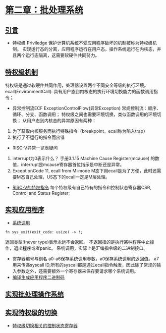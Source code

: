 # [第二章：批处理系统](https://rcore-os.cn/rCore-Tutorial-Book-v3/chapter2/index.html)
## [引言](https://rcore-os.cn/rCore-Tutorial-Book-v3/chapter2/0intro.html)
- 特权级 Priviledge
保护计算机系统不受应用程序破坏的机制被称为特权级机制。
实现运行态的分离，应用程序运行在用户态，操作系统运行在内核态，并且两个运行态隔离，这需要软硬件共同努力。
## [特权级机制](https://rcore-os.cn/rCore-Tutorial-Book-v3/chapter2/1rv-privilege.html)
特权级是通过软硬件共同作用，处理器设置两个不同安全等级的执行环境。
ecall(EnvironmentCall): 具有用户态到内核态的执行环境切换能力的函数调用指令；
- 异常控制流ECF ExceptionControlFlow(异常Exception)
常规控制流：顺序、循环、分支、函数调用；
特权级之间也需要环境切换，类似函数调用的环境切换；
从用户态到内核态的异常原因有两种：
1. 为了获取内核服务而执行特殊指令（breakpoint，ecall称为陷入trap）
2. 执行了不运行的指令而出错
- RISC-V异常一览表疑问
1. interrupt为0表示什么？
手册3.1.15 Machine Cause Register(mcause) 的数值，interrupt是mcause寄存器首位指示是中断还是异常。
2. ExceptionCode 11, ecall from M-mode
M态下用ecall是为了方便，此时还需要M态自己处理，US态下的ecall一定是M层处理。
- [RISC-V的特权指令](https://rcore-os.cn/rCore-Tutorial-Book-v3/chapter2/1rv-privilege.html#term-csr-instr)
每个特权级有自己特有的指令和控制状态寄存器CSR, Control and Status Register;
## [实现应用程序](https://rcore-os.cn/rCore-Tutorial-Book-v3/chapter2/2application.html)
- [系统调用](https://rcore-os.cn/rCore-Tutorial-Book-v3/chapter2/2application.html#term-call-syscall)
```
fn sys_exit(exit_code: usize) -> !;
```
返回类型!(never type)表示永远不会返回。
不返回指的是执行某种程序中止操作，退出程序或者panic。
系统调用，实际上是汇编指令级的二进制接口。
- 寄存器编号与别名
a0-a6保存系统调用参数，a0保存系统调用的返回值。
a7用来传递syscall ID,所有的syscall都是通过ecall指令触发，因此除了常规的输入参数之外，还需要额外一个寄存器来保存要请求哪个系统调用。
- [编译生成应用程序二进制码](https://rcore-os.cn/rCore-Tutorial-Book-v3/chapter2/2application.html#id8)
## [实现批处理操作系统](https://rcore-os.cn/rCore-Tutorial-Book-v3/chapter2/3batch-system.html)
## [实现特权级的切换](https://rcore-os.cn/rCore-Tutorial-Book-v3/chapter2/4trap-handling.html)
- [特权级切换相关的控制状态寄存器](https://rcore-os.cn/rCore-Tutorial-Book-v3/chapter2/4trap-handling.html#id4)
